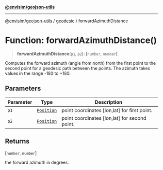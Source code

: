 [**@envisim/geojson-utils**](../../README.md)

---

[@envisim/geojson-utils]() / [geodesic](../README.md) / forwardAzimuthDistance

# Function: forwardAzimuthDistance()

> **forwardAzimuthDistance**(`p1`, `p2`): \[`number`, `number`\]

Computes the forward azimuth (angle from north) from the first point
to the second point for a geodesic path between the points.
The azimuth takes values in the range -180 to +180.

## Parameters

| Parameter | Type                                                 | Description                                   |
| --------- | ---------------------------------------------------- | --------------------------------------------- |
| `p1`      | [`Position`](../../geojson/type-aliases/Position.md) | point coordinates [lon,lat] for first point.  |
| `p2`      | [`Position`](../../geojson/type-aliases/Position.md) | point coordinates [lon,lat] for second point. |

## Returns

\[`number`, `number`\]

the forward azimuth in degrees.
